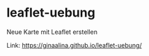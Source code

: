 # leaflet-uebung
Neue Karte mit Leaflet erstellen

Link:  https://ginaalina.github.io/leaflet-uebung/

